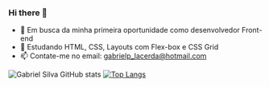 ### Hi there 👋

- 🔭 Em busca da minha primeira oportunidade como desenvolvedor Front-end
- 🌱 Estudando HTML, CSS, Layouts com Flex-box e CSS Grid
- 📫 Contate-me no email: gabrielp_lacerda@hotmail.com

![Gabriel Silva GitHub stats](https://github-readme-stats.vercel.app/api?username=Gabriel-silva-lacerda&show_icons=true&theme=onedark)
[![Top Langs](https://github-readme-stats.vercel.app/api/top-langs/?username=Gabriel-silva-lacerda&layout=compact)](https://github.com/Gabriel-silva-lacerda/github-readme-stats)
